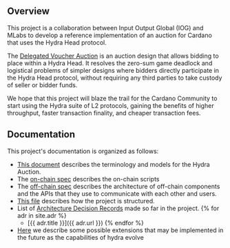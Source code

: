 ## Overview

This project is a collaboration between Input Output Global (IOG) and MLabs
to develop a reference implementation of an auction for Cardano
that uses the Hydra Head protocol.

The [Delegated Voucher Auction](https://iohk.io/en/blog/posts/2023/01/20/implementing-auction-projects-using-hydra/)
is an auction design that allows bidding to place within a Hydra Head.
It resolves the zero-sum game deadlock and logistical problems of
simpler designs where bidders directly participate in the Hydra Head protocol,
without requiring any third parties to take custody
of seller or bidder funds.

We hope that this project will blaze the trail for the Cardano Community
to start using the Hydra suite of L2 protocols,
gaining the benefits of higher throughput, faster transaction finality,
and cheaper transaction fees.


## Documentation

This project's documentation is organized as follows:

- [This document](https://github.com/mlabs-haskell/hydra-auction/blob/staging/docs/domain_logic.md) describes the terminology and models for the Hydra Auction.
- The [on-chain spec](https://github.com/mlabs-haskell/hydra-auction/blob/staging/docs/on_chain_spec.md) describes the on-chain scripts
- The [off-chain spec](https://github.com/mlabs-haskell/hydra-auction/blob/staging/docs/off_chain_spec.md) describes the architecture of off-chain components and the APIs that they use to communicate with each other and users.
- [This file](./code_architecture.md) describes how the project is structured.
- List of [Architecture Decision Records](https://adr.github.io/) made so far in the project.
{% for adr in site.adr %}
  - [{{ adr.title }}]({{ adr.url }})
{% endfor %}
- [Here](./path_to_commercialization.md) we describe some possible extensions that may be implemented in the future as the capabilities of hydra evolve

